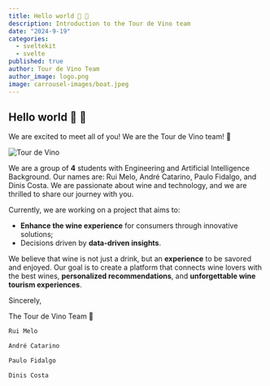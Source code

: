 ```yaml
---
title: Hello world 👋 🍷
description: Introduction to the Tour de Vino team
date: "2024-9-19"
categories:
  - sveltekit
  - svelte
published: true
author: Tour de Vino Team
author_image: logo.png
image: carrousel-images/boat.jpeg
---
```


## Hello world 👋 🍷

We are excited to meet all of you! We are the Tour de Vino team! 🍷

![Tour de Vino](logo.png)

We are a group of **4** students with Engineering and Artificial Intelligence Background. Our names are: Rui Melo, André Catarino, Paulo Fidalgo, and Dinis Costa. We are passionate about wine and technology, and we are thrilled to share our journey with you.

Currently, we are working on a project that aims to:

- **Enhance the wine experience** for consumers through innovative solutions;
- Decisions driven by **data-driven insights**.

We believe that wine is not just a drink, but an **experience** to be savored and enjoyed. Our goal is to create a platform that connects wine lovers with the best wines, **personalized recommendations**, and **unforgettable wine tourism experiences**.

Sincerely,

The Tour de Vino Team 🍷

```ts
Rui Melo

André Catarino

Paulo Fidalgo

Dinis Costa
```
